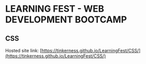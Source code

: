 # LEARNING FEST - WEB DEVELOPMENT BOOTCAMP
## CSS
Hosted site link: [https://tinkerness.github.io/LearningFest/CSS/](https://tinkerness.github.io/LearningFest/CSS/)